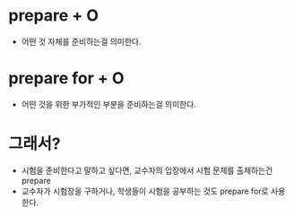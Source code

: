 # prepare + O
- 어떤 것 자체를 준비하는걸 의미한다.
# prepare for + O
- 어떤 것을 위한 부가적인 부분을 준비하는걸 의미한다.

# 그래서?
- 시험을 준비한다고 말하고 싶다면, 교수자의 입장에서 시험 문제를 출제하는건 prepare
- 교수자가 시험장을 구하거나, 학생들이 시험을 공부하는 것도 prepare for로 사용한다.
